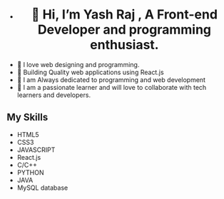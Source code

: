 - # <center>👋 Hi, I’m Yash Raj , A Front-end Developer and programming enthusiast.
- 💞️ I love web designing and programming.
- 💟 Building Quality web applications using React.js
- 🌱 I am Always dedicated to programming and web development 
- 💞️ I am a passionate learner and will love to collaborate with tech learners and developers.

<!---
yashraj24october/yashraj24october is a ✨ special ✨ repository because its `README.md` (this file) appears on your GitHub profile.
You can click the Preview link to take a look at your changes.
--->

## My Skills

* HTML5
* CSS3
* JAVASCRIPT 
* React.js
* C/C++
* PYTHON
* JAVA
* MySQL database



